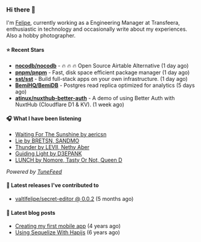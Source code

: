 ### Hi there 👋

I'm [Felipe](https://felipevm.com), currently working as a Engineering Manager at Transfeera, enthusiastic in technology and occasionally write about my experiences. Also a hobby photographer.

#### ⭐ Recent Stars
- **[nocodb/nocodb](https://github.com/nocodb/nocodb)** - 🔥 🔥 🔥 Open Source Airtable Alternative (1 day ago)
- **[pnpm/pnpm](https://github.com/pnpm/pnpm)** - Fast, disk space efficient package manager (1 day ago)
- **[sst/sst](https://github.com/sst/sst)** - Build full-stack apps on your own infrastructure. (1 day ago)
- **[BemiHQ/BemiDB](https://github.com/BemiHQ/BemiDB)** - Postgres read replica optimized for analytics (5 days ago)
- **[atinux/nuxthub-better-auth](https://github.com/atinux/nuxthub-better-auth)** - A demo of using Better Auth with NuxtHub (Cloudflare D1 &amp; KV). (1 week ago)

#### 🎧 What I have been listening
- [Waiting For The Sunshine by aericsn](https://open.spotify.com/track/0Hwy2zQZhUPPF4d8t0D0S6)
- [Lie by BRETSN, SANDMO](https://open.spotify.com/track/3RnZjwrBL25HDLEdh3JroP)
- [Thunder by LEVII, Nethy Aber](https://open.spotify.com/track/3OOSCaSLkMEVekUUtuaMgD)
- [Guiding Light by D3EPANK](https://open.spotify.com/track/6qnhBx6bmKxQpwkKuDdLMl)
- [LUNCH by Nomore, Tasty Or Not, Queen D](https://open.spotify.com/track/1qXocnPCGMbNpsz9MRiwy6)

_Powered by [TuneFeed](https://tunefeed.app?ref=valtlfelipe-gh-profile)_ 

#### 🚀 Latest releases I've contributed to


- [valtlfelipe/secret-editor @ 0.0.2](https://github.com/valtlfelipe/secret-editor/releases/tag/0.0.2) (5 months ago)

#### 📄 Latest blog posts
- [Creating my first mobile app](https://felipevm.com/posts/creating-my-first-mobile-app/) (4 years ago)
- [Using Sequelize With Hapijs](https://felipevm.com/posts/using-sequelize-with-hapijs/) (6 years ago)
